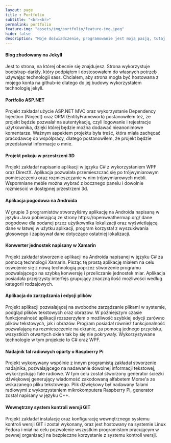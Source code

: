 ```yaml
--- 
layout: page 
title : Portfolio 
subtitle: "<br><br>"
permalink: portfolio
feature-img: "assets/img/portfolio/feature-img.jpeg"
hide: false
description: "Moje doświadczenie, programowanie jest moją pasją, tutaj przeglądniesz projekty, w które wykonałem i w których miałem udział."
---
```

<div>
 <div id="accordion">
 <div class="fancy-collapse-panel card">
    <div class="card-header" id="headingOne">
      <div class="mb-0">
        <a class="text-success" data-toggle="collapse" data-target="#collapseLed" aria-expanded="true" aria-controls="collapseLed"><h4>
          Blog zbudowany na Jekyll
        </h4></a>
      </div>
    </div>
    <div id="collapseLed" class="collapse show" aria-labelledby="headingOne" data-parent="#accordion">
      <div class="fancy-collapse-panel card-body">
        Jest to strona, na której obecnie się znajdujesz. Strona wykorzystuje bootstrap-darkly, który podpiąłem i dostosowałem do własnych potrzeb używając technologii sass. Chciałem, aby strona mogła być hostowana z mojego konta na github-ie dlatego do jej budowy wykorzystałem technologię jekyll.
      </div>
    </div>
  </div>
  <div class="fancy-collapse-panel card">
    <div class="card-header" id="headingOne">
      <div class="mb-0">
        <a class="collapsed text-success" data-toggle="collapse" data-target="#collapseOne" aria-expanded="true" aria-controls="collapseOne"><h4>
          Portfolio ASP.NET
        </h4></a>
      </div>
    </div>
    <div id="collapseOne" class="collapse" aria-labelledby="headingOne" data-parent="#accordion">
      <div class="fancy-collapse-panel card-body">
        Projekt zakładał użycie ASP.NET MVC oraz wykorzystanie Dependency Injection (Ninject) oraz ORM (EntityFramework) postanowiłem też, że projekt będzie pozwalał na autentykację, czyli logowanie i rejestracje użytkownika, dzięki której będzie można dodawać nieanonimowe komentarze. Ważnym aspektem projektu była treść, która miała zachęcać pracodawcę do współpracy, dlatego postanowiłem, że projekt będzie przedstawiał informacje o mnie.
      </div>
    </div>
  </div>
  <div class="fancy-collapse-panel card">
    <div class="card-header" id="headingTwo">
      <div class="mb-0">
        <a class="collapsed text-success" data-toggle="collapse" data-target="#collapseTwo" aria-expanded="false" aria-controls="collapseTwo"><h4>
          Projekt pokoju w przestrzeni 3D
        </h4></a>
      </div>
    </div>
    <div id="collapseTwo" class="collapse" aria-labelledby="headingTwo" data-parent="#accordion">
      <div class="fancy-collapse-panel card-body">
        Projekt zakładał napisanie aplikacji w języku C# z wykorzystaniem WPF oraz DirectX. Aplikacja pozwalała przemieszczać się po trójwymiarowym pomieszczeniu oraz rozmieszczanie w nim trójwymiarowych mebli. Wspomniane meble można wybrać z bocznego panelu i dowolnie rozmieścić w dostępnej przestrzeni 3d.
      </div>
    </div>
  </div>
  <div class="fancy-collapse-panel card">
    <div class="card-header" id="headingThree">
      <div class="mb-0">
        <a class="collapsed text-success" data-toggle="collapse" data-target="#collapseThree" aria-expanded="false" aria-controls="collapseThree"><h4>
          Aplikacja pogodowa na Androida
        </h4></a>
      </div>
    </div>
    <div id="collapseThree" class="collapse" aria-labelledby="headingThree" data-parent="#accordion">
      <div class="fancy-collapse-panel card-body">
        W grupie 3 programistów stworzyliśmy aplikację na Androida napisaną w języku Java pobierającą ze strony https://openweathermap.org/ dane pogodowe dla podanej przez użytkownika lokalizacji oraz wyświetlającą dane w łatwej w użytku aplikacji, program korzystał z wyszukiwania głosowego i zapisywał dane dotyczące ostatniej lokalizacji.
      </div>
    </div>
  </div>
  <div class="fancy-collapse-panel card">
    <div class="card-header" id="headingFour">
      <div class="mb-0">
        <a class="collapsed text-success" data-toggle="collapse" data-target="#collapseFour" aria-expanded="false" aria-controls="collapseFour"><h4>
          Konwerter jednostek napisany w Xamarin
        </h4></a>
      </div>
    </div>
    <div id="collapseFour" class="collapse" aria-labelledby="headingFour" data-parent="#accordion">
      <div class="fancy-collapse-panel card-body">
        Projekt zakładał stworzenie aplikacji na Androida napisanej w języku C# za pomocą technologii Xamarin. Pisząc tę prostą aplikację miałem na celu oswojenie się z nową technologią poprzez stworzenie programu pozwalającego na szybką konwersję i przeliczanie jednostek miar. Aplikacja posiadała przejrzysty interfejs grupujący znaczną ilość możliwości według kategorii rodzajowych.
      </div>
    </div>
  </div>
  <div class="fancy-collapse-panel card">
    <div class="card-header" id="headingFive">
      <div class="mb-0">
        <a class="collapsed text-success" data-toggle="collapse" data-target="#collapseFive" aria-expanded="false" aria-controls="collapseFive"><h4>
          Aplikacja do zarządzania i edycji plików
        </h4></a>
      </div>
    </div>
    <div id="collapseFive" class="collapse" aria-labelledby="headingFive" data-parent="#accordion">
      <div class="fancy-collapse-panel card-body">
        Projekt aplikacji pozwalającej na swobodne zarządzanie plikami w systemie, podgląd plików tekstowych oraz obrazów. W późniejszym czasie funkcjonalność aplikacji rozszerzyłem o możliwość szybkiej edycji zarówno plików tekstowych, jak i obrazów. Program posiadał również funkcjonalność pozwalającą na rozmieszczenie na ekranie, za pomocą jednego przycisku, wszystkich otwartych okien tak by się nie pokrywały. Wykorzystywane technologie w tym projekcie to C# oraz WPF.
      </div>
    </div>
  </div>
  <div class="fancy-collapse-panel card">
    <div class="card-header" id="headingSix">
      <div class="mb-0">
        <a class="collapsed text-success" data-toggle="collapse" data-target="#collapseSix" aria-expanded="false" aria-controls="collapseSix"><h4>
          Nadajnik fal radiowych oparty o Raspberry Pi
        </h4></a>
      </div>
    </div>
    <div id="collapseSix" class="collapse" aria-labelledby="headingSix" data-parent="#accordion">
      <div class="fancy-collapse-panel card-body">
        Projekt wykonywany wspólnie z innym programistą zakładał stworzenie nadajnika, pozwalającego na nadawanie dowolnej informacji tekstowej, wykorzystując fale radiowe. W tym celu został stworzony generator ścieżki dźwiękowej generujący wiadomość zakodowaną alfabetem Morse'a ze wskazanego pliku tekstowego. Plik dźwiękowy był nadawany falami radiowymi z wykorzystaniem mikrokomputera Raspberry Pi, generator został napisany w języku C++.
      </div>
    </div>
  </div>
  <div class="fancy-collapse-panel card">
    <div class="card-header" id="headingSeven">
      <div class="">
        <a class="collapsed text-success" data-toggle="collapse" data-target="#collapseSeven" aria-expanded="false" aria-controls="collapseSeven"><h4>
          Wewnętrzny system kontroli wersji GIT
        </h4></a>
      </div>
    </div>
    <div id="collapseSeven" class="collapse" aria-labelledby="headingSeven" data-parent="#accordion">
      <div class="fancy-collapse-panel card-body">
        Projekt zakładał instalację oraz konfigurację wewnętrznego systemu kontroli wersji GIT i został wykonany, oraz jest hostowany na systemie Linux Fedora i miał na celu pozwolenie wszystkim programistom pracującym w pewnej organizacji na bezpieczne korzystanie z systemu kontroli wersji.
      </div>
    </div>
  </div>
</div>
   